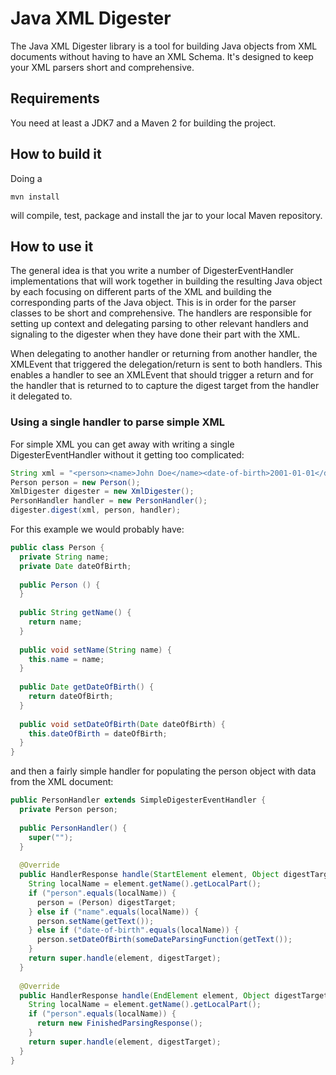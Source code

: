 # Java XML Digester

The Java XML Digester library is a tool for building Java objects from XML
documents without having to have an XML Schema. It's designed to keep
your XML parsers short and comprehensive.

## Requirements

You need at least a JDK7 and a Maven 2 for building the project.

## How to build it

Doing a 

```
mvn install
```

will compile, test, package and install the jar to your local Maven repository.

## How to use it

The general idea is that you write a number of DigesterEventHandler implementations
that will work together in building the resulting Java object by each focusing on
different parts of the XML and building the corresponding parts of the Java object.
This is in order for the parser classes to be short and comprehensive.
The handlers are responsible for setting up context and delegating parsing to other
relevant handlers and signaling to the digester when they have done their part with the XML.

When delegating to another handler or returning from another handler, the XMLEvent that
triggered the delegation/return is sent to both handlers. This enables a handler to 
see an XMLEvent that should trigger a return and for the handler that is returned to to
capture the digest target from the handler it delegated to.

### Using a single handler to parse simple XML

For simple XML you can get away with writing a single DigesterEventHandler without
it getting too complicated:

```java
String xml = "<person><name>John Doe</name><date-of-birth>2001-01-01</date-of-birth></person>";
Person person = new Person();
XmlDigester digester = new XmlDigester();
PersonHandler handler = new PersonHandler();
digester.digest(xml, person, handler);
```

For this example we would probably have:

```java
public class Person {
  private String name;
  private Date dateOfBirth;
  
  public Person () {
  }
  
  public String getName() {
    return name;
  }
  
  public void setName(String name) {
    this.name = name;
  }
  
  public Date getDateOfBirth() {
    return dateOfBirth;
  }
  
  public void setDateOfBirth(Date dateOfBirth) {
    this.dateOfBirth = dateOfBirth;
  }
}
```

and then a fairly simple handler for populating the person object with data from the XML document:

```java
public PersonHandler extends SimpleDigesterEventHandler {
  private Person person;
  
  public PersonHandler() {
    super("");
  }
  
  @Override
  public HandlerResponse handle(StartElement element, Object digestTarget) throws XMLStreamException {
    String localName = element.getName().getLocalPart();
    if ("person".equals(localName)) {
      person = (Person) digestTarget;
    } else if ("name".equals(localName)) {
      person.setName(getText());
    } else if ("date-of-birth".equals(localName)) {
      person.setDateOfBirth(someDateParsingFunction(getText());
    }
    return super.handle(element, digestTarget);
  }
  
  @Override
  public HandlerResponse handle(EndElement element, Object digestTarget) throws XMLStreamException {
    String localName = element.getName().getLocalPart();
    if ("person".equals(localName)) {
      return new FinishedParsingResponse();
    }
    return super.handle(element, digestTarget);
  }
}
```
